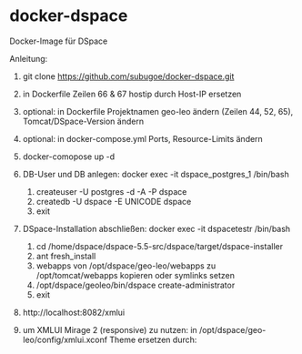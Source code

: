 # docker-dspace
Docker-Image für DSpace

Anleitung:

1. git clone https://github.com/subugoe/docker-dspace.git

2. in Dockerfile Zeilen 66 & 67 hostip durch Host-IP ersetzen

2. optional: in Dockerfile Projektnamen geo-leo ändern (Zeilen 44, 52, 65), Tomcat/DSpace-Version ändern 

3. optional: in docker-compose.yml Ports, Resource-Limits ändern

4. docker-comopose up -d

5. DB-User und DB anlegen: docker exec -it dspace_postgres_1 /bin/bash
      1. createuser -U postgres -d -A -P dspace
      2. createdb -U dspace -E UNICODE dspace
      3. exit

6. DSpace-Installation abschließen: docker exec -it dspacetestr /bin/bash
      1. cd /home/dspace/dspace-5.5-src/dspace/target/dspace-installer
      2. ant fresh_install
      3. webapps von /opt/dspace/geo-leo/webapps zu /opt/tomcat/webapps kopieren oder symlinks setzen
      4. /opt/dspace/geoleo/bin/dspace create-administrator
      5. exit

7. http://localhost:8082/xmlui

8. um XMLUI Mirage 2 (responsive) zu nutzen: in /opt/dspace/geo-leo/config/xmlui.xconf Theme ersetzen durch:
   <theme name="Mirage 2" regex=".*" path="Mirage2/" />
